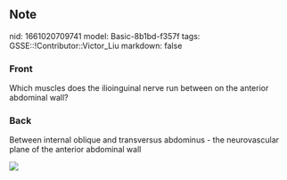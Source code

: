 ## Note
nid: 1661020709741
model: Basic-8b1bd-f357f
tags: GSSE::!Contributor::Victor_Liu
markdown: false

### Front
Which muscles does the ilioinguinal nerve run between on the anterior abdominal wall?

### Back
Between internal oblique and transversus abdominus - the
neurovascular plane of the anterior abdominal wall
<div><img src=
"paste-7659b0e8720055f41c30d06e3e5351e227abdd7b.jpg"></div>
